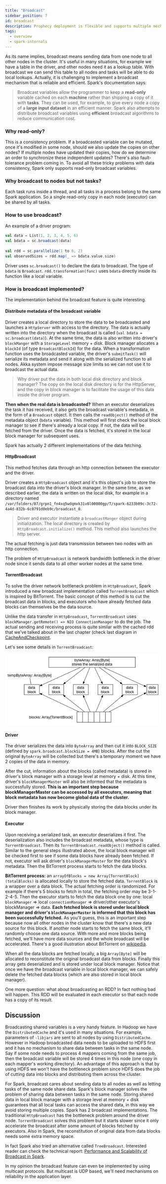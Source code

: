 ```yaml
---
title: "Broadcast"
sidebar_position: 7
id: broadcast
description: Prophecy deployment is flexible and supports multiple mechanisms
tags:
  - overview
  - spark-internals
---
```


As its name implies, broadcast means sending data from one node to all other nodes in the cluster. It's useful in many situations, for example we have a table in the driver, and other nodes need it as a lookup table. With broadcast we can send this table to all nodes and tasks will be able to do local lookups. Actually, it is challenging to implement a broadcast mechanism that is reliable and efficient. Spark's documentation says:

> Broadcast variables allow the programmer to keep a **read-only** variable cached on each **machine** rather than shipping a copy of it with **tasks**. They can be used, for example, to give every node a copy of a **large input dataset** in an efficient manner. Spark also attempts to distribute broadcast variables using **efficient** broadcast algorithms to reduce communication cost.

### Why read-only?

This is a consistency problem. If a broadcasted variable can be mutated, once it's modified in some node, should we also update the copies on other nodes? If multiple nodes have updated their copies, how do we determine an order to synchronize these independent updates? There's also fault-tolerance problem coming in. To avoid all these tricky problems with data consistency, Spark only supports read-only broadcast variables.

### Why broadcast to nodes but not tasks?

Each task runs inside a thread, and all tasks in a process belong to the same Spark application. So a single read-only copy in each node (executor) can be shared by all tasks.

### How to use broadcast?

An example of a driver program:

```scala
val data = List(1, 2, 3, 4, 5, 6)
val bdata = sc.broadcast(data)

val rdd = sc.parallelize(1 to 6, 2)
val observedSizes = rdd.map(_ => bdata.value.size)
```

Driver uses `sc.broadcast()` to declare the data to broadcast. The type of `bdata` is `Broadcast`. `rdd.transformation(func)` uses `bdata` directly inside its function like a local variable.

### How is broadcast implemented?

The implementation behind the broadcast feature is quite interesting.

#### Distribute metadata of the broadcast variable

Driver creates a local directory to store the data to be broadcasted and launches a `HttpServer` with access to the directory. The data is actually written into the directory when the broadcast is called (`val bdata = sc.broadcast(data)`). At the same time, the data is also written into driver's `blockManger` with a `StorageLevel` memory + disk. Block manager allocates a `blockId` (of type `BroadcastBlockId`) for the data. When a transformation function uses the broadcasted variable, the driver's `submitTask()` will serialize its metadata and send it along with the serialized function to all nodes. Akka system impose message size limits so we can not use it to broadcast the actual data.

> Why driver put the data in both local disk directory and block manager? The copy on the local disk directory is for the HttpServer, and the copy in block manager is to facilitate the usage of this data inside the driver program.

**Then when the real data is broadcasted?** When an executor deserializes the task it has received, it also gets the broadcast variable's metadata, in the form of a `Broadcast` object. It then calls the `readObject()` method of the metadata object (`bdata` variable). This method will first check the local block manager to see if there's already a local copy. If not, the data will be fetched from the driver. Once the data is fetched, it's stored in the local block manager for subsequent uses.

Spark has actually 2 different implementations of the data fetching.

#### HttpBroadcast

This method fetches data through an http connection between the executor and the driver.

Driver creates a `HttpBroadcast` object and it's this object's job to store the broadcast data into the driver's block manager. In the same time, as we described earlier, the data is written on the local disk, for example in a directory named `/var/folders/87/grpn1_fn4xq5wdqmxk31v0l00000gp/T/spark-6233b09c-3c72-4a4d-832b-6c0791d0eb9c/broadcast_0`.

> Driver and executor instantiate a `broadcastManger` object during initialization. The local directory is created by `HttpBroadcast.initialize()` method. This method also launches the http server.

The actual fetching is just data transmission between two nodes with an http connection.

The problem of `HttpBroadcast` is network bandwidth bottleneck in the driver node since it sends data to all other worker nodes at the same time.

#### TorrentBroadcast

To solve the driver network bottleneck problem in `HttpBroadcast`, Spark introduced a new broadcast implementation called `TorrentBroadcast` which is inspired by BitTorrent. The basic concept of this method is to cut the broadcast data in blocks, and executors who have already fetched data blocks can themselves be the data source.

Unlike the data transfer in `HttpBroadcast`, `TorrentBroadcast` uses `blockManager.getRemote() => NIO ConnectionManager` to do the job. The actual sending and receiving process is quite similar with the cached rdd that we've talked about in the last chapter (check last diagram in [CacheAndCheckpoint](https://github.com/JerryLead/SparkInternals/blob/master/markdown/6-CacheAndCheckpoint.md).

Let's see some details in `TorrentBroadcast`:

![TorrentBroadcast](/PNGfigures/TorrentBroadcast.png)

#### Driver

The driver serializes the data into `ByteArray` and then cut it into `BLOCK_SIZE` (defined by `spark.broadcast.blockSize = 4MB`) blocks. After the cut the original `ByteArray` will be collected but there's a temporary moment we have 2 copies of the data in memory.

After the cut, information about the blocks (called metadata) is stored in driver's block manager with a storage level at memory + disk. At this time, driver's `blockManagerMaster` will also be informed that the metadata is successfully stored. **This is an important step because blockManagerMaster can be accessed by all executors, meaning that block metadata has now become global data of the cluster.**

Driver then finishes its work by physically storing the data blocks under its block manager.

#### Executor

Upon receiving a serialized task, an executor deserializes it first. The deserialization also includes the broadcast metadata, whose type is `TorrentBroadcast`. Then its `TorrentBroadcast.readObject()` method is called. Similar to the general steps illustrated above, the local block manager will be checked first to see if some data blocks have already been fetched. If not, executor will ask driver's `blockManagerMaster` for the data block's metadata. Then the BitTorrent process starts to fetch the data blocks.

**BitTorrent process:** an `arrayOfBlocks = new Array[TorrentBlock](totalBlocks)` is allocated locally to store the fetched data. `TorrentBlock` is a wrapper over a data block. The actual fetching order is randomized. For example if there's 5 blocks to fetch in total, the fetching order may be 3-1-2-4-5. Then the executor starts to fetch the data block one by one: local `blockManager` => local `connectionManager` => driver/other executor's blockManager => data. **Each fetched block is stored under local block manager and driver's `blockManagerMaster` is informed that this block has been successfully fetched.** As you'll guess, this is an important step because now all other nodes in the cluster know that there's a new data source for this block. If another node starts to fetch the same block, it'll randomly choose one data source. With more and more blocks being fetched, we'll have more data sources and the whole broadcast will be accelerated. There's a good illustration about BitTorrent on [wikipedia](http://zh.wikipedia.org/wiki/BitTorrent_(%E5%8D%8F%E8%AE%AE)).

When all the data blocks are fetched locally, a big `Array[Byte]` will be allocated to reconstitute the original broadcast data from blocks. Finally this array gets deserialized and is stored under local block manager. Notice that once we have the broadcast variable in local block manager, we can safely delete the fetched data blocks (which are also stored in local block manager).

One more question: what about broadcasting an RDD? In fact nothing bad will happen. This RDD will be evaluated in each executor so that each node has a copy of its result.

## Discussion

Broadcasting shared variables is a very handy feature. In Hadoop we have the `DistributedCache` and it's used in many situations. For example, parameters of `-libjars` are sent to all nodes by using `DistributedCache`. However in Hadoop broadcasted data needs to be uploaded to HDFS first and it has no mechanism to share data between tasks in the same node. Say if some node needs to process 4 mappers coming from the same job, then the broadcast variable will be stored 4 times in this node (one copy in each mapper's working directory). An advantage of this approach is that by using HDFS we won't have the bottleneck problem since HDFS does the job of cutting data into blocks and distributing them across the cluster.

For Spark, broadcast cares about sending data to all nodes as well as letting tasks of the same node share data. Spark's block manager solves the problem of sharing data between tasks in the same node. Storing shared data in local block manager with a storage level at memory + disk guarantees that all local tasks can access the shared data, in this way we avoid storing multiple copies. Spark has 2 broadcast implementations. The traditional `HttpBroadcast` has the bottleneck problem around the driver node. `TorrentBroadcast` solves this problem but it starts slower since it only accelerate the broadcast after some amount of blocks fetched by executors. Also in Spark, the reconstitution of original data from data blocks needs some extra memory space.

In fact Spark also tried an alternative called `TreeBroadcast`. Interested reader can check the technical report: [Performance and Scalability of Broadcast in Spark](http://www.cs.berkeley.edu/~agearh/cs267.sp10/files/mosharaf-spark-bc-report-spring10.pdf).

In my opinion the broadcast feature can even be implemented by using multicast protocols. But multicast is UDP based, we'll need mechanisms on reliability in the application layer.
